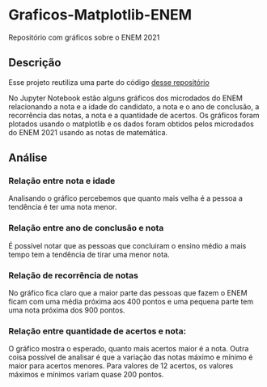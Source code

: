 # Graficos-Matplotlib-ENEM
Repositório com gráficos sobre o ENEM 2021
## Descrição
Esse projeto reutiliza uma parte do código <a href="https://github.com/inaciolimaf/Microdados-Enem">desse repositório</a>

No Jupyter Notebook estão alguns gráficos dos microdados do ENEM relacionando a nota e a idade do candidato, a nota e o ano de conclusão, a recorrência das notas, a nota e a quantidade de acertos. Os gráficos foram plotados usando o matplotlib e os dados foram obtidos pelos microdados do ENEM 2021 usando as notas de matemática.

## Análise
### Relação entre nota e idade
Analisando o gráfico percebemos que quanto mais velha é a pessoa a tendência é ter uma nota menor.
### Relação entre ano de conclusão e nota
É possível notar que as pessoas que concluiram o ensino médio a mais tempo tem a tendência de tirar uma menor nota.
### Relação de recorrência de notas
No gráfico fica claro que a maior parte das pessoas que fazem o ENEM ficam com uma média próxima aos 400 pontos e uma pequena parte tem uma nota próxima dos 900 pontos.
### Relação entre quantidade de acertos e nota:
O gráfico mostra o esperado, quanto mais acertos maior é a nota. Outra coisa possível de analisar é que a variação das notas máximo e mínimo é maior para acertos menores. Para valores de 12 acertos, os valores máximos e mínimos variam quase 200 pontos.
